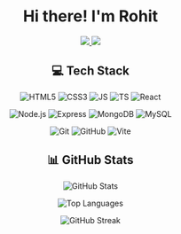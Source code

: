 
<h1 align="center">Hi there! I'm Rohit</h1>

<p align="center">
  <!--   <img src="" alt="Banner" width="800"/> -->

</p>


<p align="center">
  <a href="https://www.instagram.com/rohit.bele.18?igsh=MXZxdWthZ3VxMDBlYQ==" target="_blank">
  <img src="https://img.shields.io/badge/Instagram-E4405F?style=for-the-badge&logo=instagram&logoColor=white"/>
</a>

  <a href="https://www.linkedin.com/in/rohit-bele" target="_blank">
    <img src="https://img.shields.io/badge/LinkedIn-0077B5?style=for-the-badge&logo=linkedin&logoColor=white"/>
  </a>
</p>

<h2 align="center">💻 Tech Stack</h2>

<p align="center">
  <img src="https://img.shields.io/badge/HTML5-E34F26?style=for-the-badge&logo=html5&logoColor=white" alt="HTML5"/>
  <img src="https://img.shields.io/badge/CSS3-1572B6?style=for-the-badge&logo=css3&logoColor=white" alt="CSS3"/>
  <img src="https://img.shields.io/badge/JavaScript-F7DF1E?style=for-the-badge&logo=javascript&logoColor=black" alt="JS"/>
  <img src="https://img.shields.io/badge/TypeScript-3178C6?style=for-the-badge&logo=typescript&logoColor=white" alt="TS"/>
  <img src="https://img.shields.io/badge/React-61DAFB?style=for-the-badge&logo=react&logoColor=black" alt="React"/>
</p>
<p align="center">
  <img src="https://img.shields.io/badge/Node.js-339933?style=for-the-badge&logo=node.js&logoColor=white" alt="Node.js"/>
  <img src="https://img.shields.io/badge/Express.js-000000?style=for-the-badge&logo=express&logoColor=white" alt="Express"/>
  <img src="https://img.shields.io/badge/MongoDB-47A248?style=for-the-badge&logo=mongodb&logoColor=white" alt="MongoDB"/>
  <img src="https://img.shields.io/badge/MySQL-003545?style=for-the-badge&logo=mysql&logoColor=white" alt="MySQL"/>
</p>
<p align="center">
  <img src="https://img.shields.io/badge/Git-F05032?style=for-the-badge&logo=git&logoColor=white" alt="Git"/>
  <img src="https://img.shields.io/badge/GitHub-181717?style=for-the-badge&logo=github&logoColor=white" alt="GitHub"/>
  <img src="https://img.shields.io/badge/Vite-646CFF?style=for-the-badge&logo=vite&logoColor=white" alt="Vite"/>
</p>

<h2 align="center">📊 GitHub Stats</h2>

<p align="center">

  <img src="https://github-readme-stats.vercel.app/api?username=Rohit-Bele&show_icons=true&theme=radical" alt="GitHub Stats" />
</p>

<p align="center">
  <img src="https://github-readme-stats.vercel.app/api/top-langs/?username=Rohit-Bele&layout=compact&theme=radical" alt="Top Languages" />
</p>

<p align="center">
  <img src="https://github-readme-streak-stats.herokuapp.com/?user=Rohit-Bele&theme=radical" alt="GitHub Streak" />
</p>



